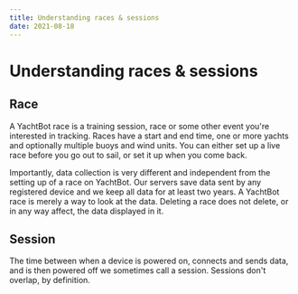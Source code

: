 ```yaml
---
title: Understanding races & sessions
date: 2021-08-18
---
```


# Understanding races & sessions

## Race

A YachtBot race is a training session, race or some other event you're interested in tracking. Races have a start and end time, one or more yachts and optionally multiple buoys and wind units. You can either set up a live race before you go out to sail, or set it up when you come back.

Importantly, data collection is very different and independent from the setting up of a race on YachtBot. Our servers save data sent by any registered device and we keep all data for at least two years. A YachtBot race is merely a way to look at the data. Deleting a race does not delete, or in any way affect, the data displayed in it.

## Session

The time between when a device is powered on, connects and sends data, and is then powered off we sometimes call a session. Sessions don't overlap, by definition.
